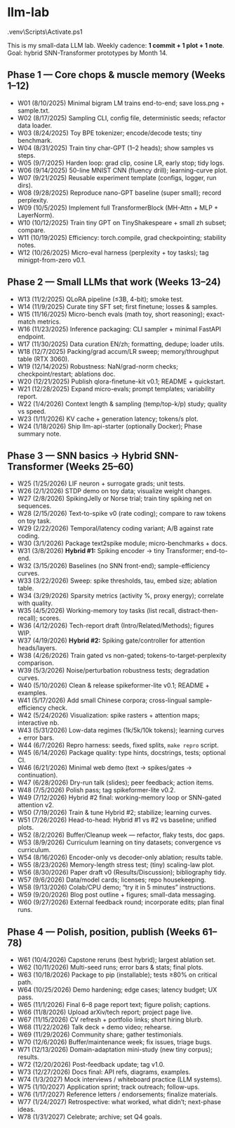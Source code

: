 # llm-lab
.venv\Scripts\Activate.ps1

This is my small-data LLM lab. Weekly cadence: **1 commit + 1 plot + 1 note**.
Goal: hybrid SNN-Transformer prototypes by Month 14.

## Phase 1 — Core chops & muscle memory (Weeks 1–12)

* W01 (8/10/2025) Minimal bigram LM trains end-to-end; save loss.png + sample.txt.
* W02 (8/17/2025) Sampling CLI, config file, deterministic seeds; refactor data loader.
* W03 (8/24/2025) Toy BPE tokenizer; encode/decode tests; tiny benchmark.
* W04 (8/31/2025) Train tiny char-GPT (1–2 heads); show samples vs steps.
* W05 (9/7/2025) Harden loop: grad clip, cosine LR, early stop; tidy logs.
* W06 (9/14/2025) 50-line MNIST CNN (fluency drill); learning-curve plot.
* W07 (9/21/2025) Reusable experiment template (configs, logger, run dirs).
* W08 (9/28/2025) Reproduce nano-GPT baseline (super small); record perplexity.
* W09 (10/5/2025) Implement full TransformerBlock (MH-Attn + MLP + LayerNorm).
* W10 (10/12/2025) Train tiny GPT on TinyShakespeare + small zh subset; compare.
* W11 (10/19/2025) Efficiency: torch.compile, grad checkpointing; stability notes.
* W12 (10/26/2025) Micro-eval harness (perplexity + toy tasks); tag minigpt-from-zero v0.1.

## Phase 2 — Small LLMs that work (Weeks 13–24)

* W13 (11/2/2025) QLoRA pipeline (≤3B, 4-bit); smoke test.
* W14 (11/9/2025) Curate tiny SFT set; first finetune; losses & samples.
* W15 (11/16/2025) Micro-bench evals (math toy, short reasoning); exact-match metrics.
* W16 (11/23/2025) Inference packaging: CLI sampler + minimal FastAPI endpoint.
* W17 (11/30/2025) Data curation EN/zh; formatting, dedupe; loader utils.
* W18 (12/7/2025) Packing/grad accum/LR sweep; memory/throughput table (RTX 3060).
* W19 (12/14/2025) Robustness: NaN/grad-norm checks; checkpoint/restart; ablations doc.
* W20 (12/21/2025) Publish qlora-finetune-kit v0.1; README + quickstart.
* W21 (12/28/2025) Expand micro-evals; prompt templates; variability report.
* W22 (1/4/2026) Context length & sampling (temp/top-k/p) study; quality vs speed.
* W23 (1/11/2026) KV cache + generation latency; tokens/s plot.
* W24 (1/18/2026) Ship llm-api-starter (optionally Docker); Phase summary note.

## Phase 3 — SNN basics → Hybrid SNN-Transformer (Weeks 25–60)

* W25 (1/25/2026) LIF neuron + surrogate grads; unit tests.
* W26 (2/1/2026) STDP demo on toy data; visualize weight changes.
* W27 (2/8/2026) SpikingJelly or Norse trial; train tiny spiking net on sequences.
* W28 (2/15/2026) Text-to-spike v0 (rate coding); compare to raw tokens on toy task.
* W29 (2/22/2026) Temporal/latency coding variant; A/B against rate coding.
* W30 (3/1/2026) Package text2spike module; micro-benchmarks + docs.
* W31 (3/8/2026) **Hybrid #1:** Spiking encoder → tiny Transformer; end-to-end.
* W32 (3/15/2026) Baselines (no SNN front-end); sample-efficiency curves.
* W33 (3/22/2026) Sweep: spike thresholds, tau, embed size; ablation table.
* W34 (3/29/2026) Sparsity metrics (activity %, proxy energy); correlate with quality.
* W35 (4/5/2026) Working-memory toy tasks (list recall, distract-then-recall); scores.
* W36 (4/12/2026) Tech-report draft (Intro/Related/Methods); figures WIP.
* W37 (4/19/2026) **Hybrid #2:** Spiking gate/controller for attention heads/layers.
* W38 (4/26/2026) Train gated vs non-gated; tokens-to-target-perplexity comparison.
* W39 (5/3/2026) Noise/perturbation robustness tests; degradation curves.
* W40 (5/10/2026) Clean & release spikeformer-lite v0.1; README + examples.
* W41 (5/17/2026) Add small Chinese corpora; cross-lingual sample-efficiency check.
* W42 (5/24/2026) Visualization: spike rasters + attention maps; interactive nb.
* W43 (5/31/2026) Low-data regimes (1k/5k/10k tokens); learning curves + error bars.
* W44 (6/7/2026) Repro harness: seeds, fixed splits, `make repro` script.
* W45 (6/14/2026) Package quality: type hints, docstrings, tests; optional CI.
* W46 (6/21/2026) Minimal web demo (text → spikes/gates → continuation).
* W47 (6/28/2026) Dry-run talk (slides); peer feedback; action items.
* W48 (7/5/2026) Polish pass; tag spikeformer-lite v0.2.
* W49 (7/12/2026) Hybrid #2 final: working-memory loop or SNN-gated attention v2.
* W50 (7/19/2026) Train & tune Hybrid #2; stabilize; learning curves.
* W51 (7/26/2026) Head-to-head: Hybrid #1 vs #2 vs baseline; unified plots.
* W52 (8/2/2026) Buffer/Cleanup week — refactor, flaky tests, doc gaps.
* W53 (8/9/2026) Curriculum learning on tiny datasets; convergence vs curriculum.
* W54 (8/16/2026) Encoder-only vs decoder-only ablation; results table.
* W55 (8/23/2026) Memory-length stress test; (tiny) scaling-law plot.
* W56 (8/30/2026) Paper draft v0 (Results/Discussion); bibliography tidy.
* W57 (9/6/2026) Data/model cards; licenses; repo housekeeping.
* W58 (9/13/2026) Colab/CPU demo; “try it in 5 minutes” instructions.
* W59 (9/20/2026) Blog post outline + figures; small-data messaging.
* W60 (9/27/2026) External feedback round; incorporate edits; plan final runs.

## Phase 4 — Polish, position, publish (Weeks 61–78)

* W61 (10/4/2026) Capstone reruns (best hybrid); largest ablation set.
* W62 (10/11/2026) Multi-seed runs; error bars & stats; final plots.
* W63 (10/18/2026) Package to pip (installable); tests ≥80% on critical path.
* W64 (10/25/2026) Demo hardening; edge cases; latency budget; UX pass.
* W65 (11/1/2026) Final 6–8 page report text; figure polish; captions.
* W66 (11/8/2026) Upload arXiv/tech report; project page live.
* W67 (11/15/2026) CV refresh + portfolio links; short hiring blurb.
* W68 (11/22/2026) Talk deck + demo video; rehearse.
* W69 (11/29/2026) Community share; gather testimonials.
* W70 (12/6/2026) Buffer/maintenance week; fix issues, triage bugs.
* W71 (12/13/2026) Domain-adaptation mini-study (new tiny corpus); results.
* W72 (12/20/2026) Post-feedback update; tag v1.0.
* W73 (12/27/2026) Docs final: API refs, diagrams, examples.
* W74 (1/3/2027) Mock interviews / whiteboard practice (LLM systems).
* W75 (1/10/2027) Application sprint; track outreach; follow-ups.
* W76 (1/17/2027) Reference letters / endorsements; finalize materials.
* W77 (1/24/2027) Retrospective: what worked, what didn’t; next-phase ideas.
* W78 (1/31/2027) Celebrate; archive; set Q4 goals.
